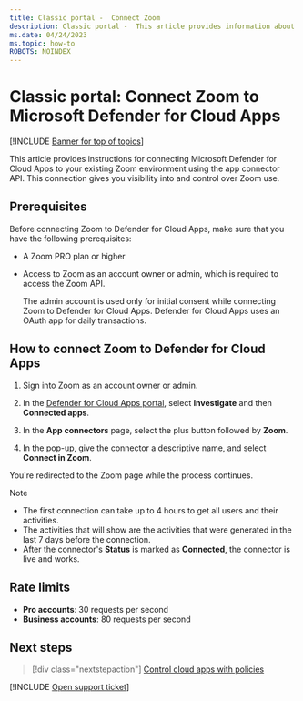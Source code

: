 ```yaml
---
title: Classic portal -  Connect Zoom
description: Classic portal -  This article provides information about how to connect your Zoom environment  to Defender for Cloud Apps using the API connector for visibility and control over use.
ms.date: 04/24/2023
ms.topic: how-to
ROBOTS: NOINDEX
---
```

# Classic portal: Connect Zoom to Microsoft Defender for Cloud Apps

[!INCLUDE [Banner for top of topics](includes/banner.md)]

This article provides instructions for connecting Microsoft Defender for Cloud Apps to your existing Zoom environment using the app connector API. This connection gives you visibility into and control over Zoom use. <!--add link to concept when we have it-->


## Prerequisites

Before connecting Zoom to Defender for Cloud Apps, make sure that you have the following prerequisites:

- A Zoom PRO plan or higher
- Access to Zoom as an account owner or admin, which is required to access the Zoom API.

    The admin account is used only for initial consent while connecting Zoom to Defender for Cloud Apps. Defender for Cloud Apps uses an OAuth app for daily transactions.

## How to connect Zoom to Defender for Cloud Apps

1. Sign into Zoom as an account owner or admin.

1. In the [Defender for Cloud Apps portal](https://portal.cloudappsecurity.com/), select **Investigate** and then **Connected apps**.

1. In the **App connectors** page, select the plus button followed by **Zoom**.

1. In the pop-up, give the connector a descriptive name, and select **Connect in Zoom**.

    <!--Tbd screenshot-->

You're redirected to the Zoom page while the process continues. <!--do they need to do anything there? can we get a screenshot?-->

   > [!NOTE]
   >
   > - The first connection can take up to 4 hours to get all users and their activities.
   > - The activities that will show are the activities that were generated in the last 7 days before the connection.
   > - After the connector's **Status** is marked as **Connected**, the connector is live and works.

## Rate limits

- **Pro accounts**: 30 requests per second
- **Business accounts**: 80 requests per second

## Next steps

> [!div class="nextstepaction"]
> [Control cloud apps with policies](control-cloud-apps-with-policies.md)

[!INCLUDE [Open support ticket](includes/support.md)]
